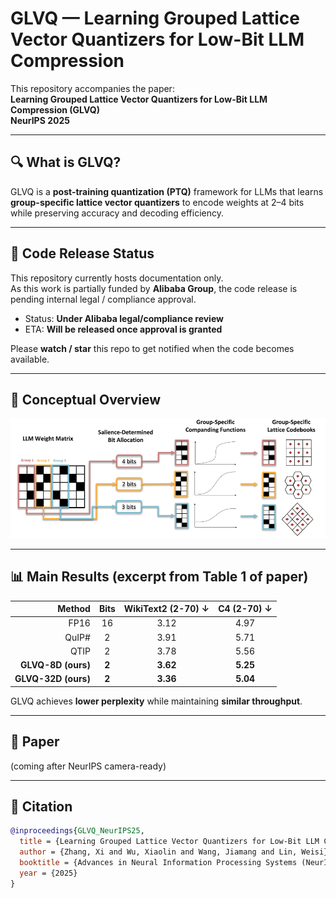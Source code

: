 # GLVQ — Learning Grouped Lattice Vector Quantizers for Low-Bit LLM Compression  


This repository accompanies the paper:  
**Learning Grouped Lattice Vector Quantizers for Low-Bit LLM Compression (GLVQ)**  
**NeurIPS 2025**



---

## 🔍 What is GLVQ?

GLVQ is a **post-training quantization (PTQ)** framework for LLMs that learns **group-specific lattice vector quantizers** to encode weights at 2–4 bits while preserving accuracy and decoding efficiency.



---

## 🚫 Code Release Status

This repository currently hosts documentation only.  
As this work is partially funded by **Alibaba Group**, the code release is pending internal legal / compliance approval.

- Status: **Under Alibaba legal/compliance review**
- ETA: **Will be released once approval is granted**

Please **watch / star** this repo to get notified when the code becomes available.


---

## 🧠 Conceptual Overview

![GLVQ Overview](assets/glvq-overview.png)




---

## 📊 Main Results (excerpt from Table 1 of paper)

| Method | Bits | WikiText2 (2-70) ↓ | C4 (2-70) ↓ |
|-------:|:----:|:------------------:|:-----------:|
| FP16 | 16 | 3.12 | 4.97 |
| QuIP# | 2 | 3.91 | 5.71 |
| QTIP | 2 | 3.78 | 5.56 |
| **GLVQ-8D (ours)** | **2** | **3.62** | **5.25** |
| **GLVQ-32D (ours)** | **2** | **3.36** | **5.04** |

GLVQ achieves **lower perplexity** while maintaining **similar throughput**.



---

## 📄 Paper

(coming after NeurIPS camera-ready)

---

## 📌 Citation

```bibtex
@inproceedings{GLVQ_NeurIPS25,
  title = {Learning Grouped Lattice Vector Quantizers for Low-Bit LLM Compression},
  author = {Zhang, Xi and Wu, Xiaolin and Wang, Jiamang and Lin, Weisi},
  booktitle = {Advances in Neural Information Processing Systems (NeurIPS)},
  year = {2025}
}
